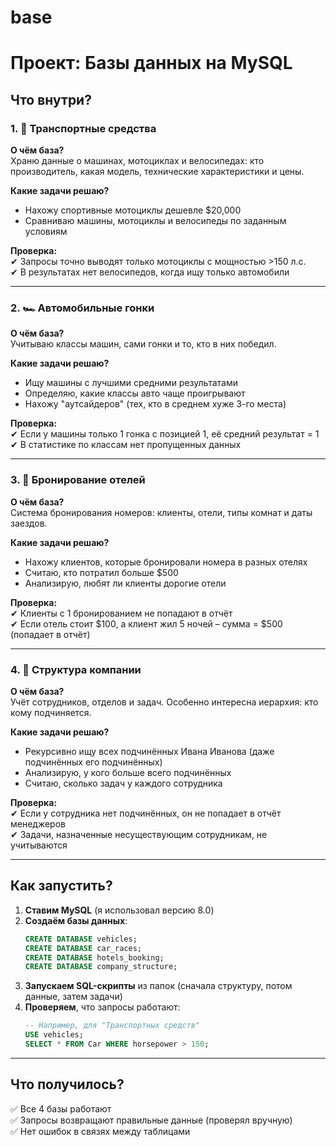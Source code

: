 # base
# **Проект: Базы данных на MySQL**  

## **Что внутри?**  

### **1. 🚗 Транспортные средства**  
**О чём база?**  
Храню данные о машинах, мотоциклах и велосипедах: кто производитель, какая модель, технические характеристики и цены.  

**Какие задачи решаю?**  
- Нахожу спортивные мотоциклы дешевле $20,000  
- Сравниваю машины, мотоциклы и велосипеды по заданным условиям  

**Проверка:**  
✔ Запросы точно выводят только мотоциклы с мощностью >150 л.с.  
✔ В результатах нет велосипедов, когда ищу только автомобили  

---

### **2. 🏎️ Автомобильные гонки**  
**О чём база?**  
Учитываю классы машин, сами гонки и то, кто в них победил.  

**Какие задачи решаю?**  
- Ищу машины с лучшими средними результатами  
- Определяю, какие классы авто чаще проигрывают  
- Нахожу "аутсайдеров" (тех, кто в среднем хуже 3-го места)  

**Проверка:**  
✔ Если у машины только 1 гонка с позицией 1, её средний результат = 1  
✔ В статистике по классам нет пропущенных данных  

---

### **3. 🏨 Бронирование отелей**  
**О чём база?**  
Система бронирования номеров: клиенты, отели, типы комнат и даты заездов.  

**Какие задачи решаю?**  
- Нахожу клиентов, которые бронировали номера в разных отелях  
- Считаю, кто потратил больше $500  
- Анализирую, любят ли клиенты дорогие отели  

**Проверка:**  
✔ Клиенты с 1 бронированием не попадают в отчёт  
✔ Если отель стоит $100, а клиент жил 5 ночей – сумма = $500 (попадает в отчёт)  

---

### **4. 🏢 Структура компании**  
**О чём база?**  
Учёт сотрудников, отделов и задач. Особенно интересна иерархия: кто кому подчиняется.  

**Какие задачи решаю?**  
- Рекурсивно ищу всех подчинённых Ивана Иванова (даже подчинённых его подчинённых)  
- Анализирую, у кого больше всего подчинённых  
- Считаю, сколько задач у каждого сотрудника  

**Проверка:**  
✔ Если у сотрудника нет подчинённых, он не попадает в отчёт менеджеров  
✔ Задачи, назначенные несуществующим сотрудникам, не учитываются  

---

## **Как запустить?**  

1. **Ставим MySQL** (я использовал версию 8.0)  
2. **Создаём базы данных**:  
   ```sql
   CREATE DATABASE vehicles;
   CREATE DATABASE car_races;
   CREATE DATABASE hotels_booking;
   CREATE DATABASE company_structure;
   ```
3. **Запускаем SQL-скрипты** из папок (сначала структуру, потом данные, затем задачи)  
4. **Проверяем**, что запросы работают:  
   ```sql
   -- Например, для "Транспортных средств"
   USE vehicles;
   SELECT * FROM Car WHERE horsepower > 150;
   ```

---

## **Что получилось?**  
✅ Все 4 базы работают  
✅ Запросы возвращают правильные данные (проверял вручную)  
✅ Нет ошибок в связях между таблицами  
